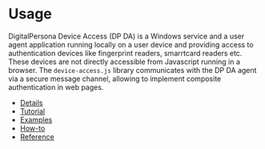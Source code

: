 # Usage

DigitalPersona Device Access (DP DA) is a Windows service and a user agent application running 
locally on a user device and providing access to authentication devices like fingerprint readers,
smarrtcard readers etc. These devices are not directly accessible from Javascript running in a browser.
The `device-access.js` library communicates with the DP DA agent via a secure message channel,
allowing to implement composite authentication in web pages.

* [Details](./details)
* [Tutorial](./tutorial)
* [Examples](./examples)
* [How-to](./how-to)
* [Reference](./reference)
